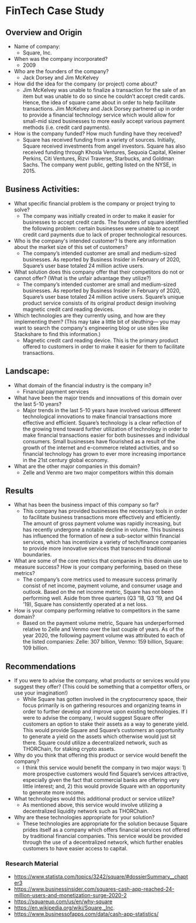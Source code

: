 # FinTech Case Study

## Overview and Origin
* Name of company:
    - Square, Inc.
* When was the company incorporated?
    - 2009
* Who are the founders of the company?
    - Jack Dorsey and Jim McKelvey
* How did the idea for the company (or project) come about?
    - Jim McKelvey was unable to finalize a transaction for the sale of an item but was unable to do so since he couldn’t 
      accept credit cards. Hence, the idea of square came about in order to help facilitate transactions. Jim McKelvey and Jack Dorsey partnered up in order to provide a financial technology service which would allow for small-mid sized businesses to more easily accept various payment methods (i.e. credit card payments). 
* How is the company funded? How much funding have they received?
    - Square has received funding from a variety of sources. Initially, Square received investments from angel investors.       Square has also received funding through Khosla Ventures, Sequoia Capital, Kleiner Perkins, Citi Ventures, Rizvi         Traverse, Starbucks, and Goldman Sachs. The company went public, getting listed on the NYSE, in 2015. 
    
## Business Activities:
* What specific financial problem is the company or project trying to solve?
    - The company was initially created in order to make it easier for businesses to accept credit cards. The founders of square identified the following problem: certain businesses were unable to accept credit card payments due to lack of proper technological resources. 
* Who is the company's intended customer?  Is there any information about the market size of this set of customers?
    - The company’s intended customer are small and medium-sized businesses. As reported by Business Insider in February     of 2020, Square’s user base totaled 24 million active users. 
* What solution does this company offer that their competitors do not or cannot offer? (What is the unfair advantage they utilize?)
    - The company’s intended customer are small and medium-sized businesses. As reported by Business Insider in February       of 2020, Square’s user base totaled 24 million active users. Square’s unique product service consists of its             original product design involving magnetic credit card reading devices.
* Which technologies are they currently using, and how are they implementing them? (This may take a little bit of sleuthing–– you may want to search the company's engineering blog or use sites like Stackshare to find this information.)
    - Magnetic credit card reading device. This is the primary product offered to customers in order to make it easier         for them to facilitate transactions.
    
## Landscape:
* What domain of the financial industry is the company in?
    - Financial payment services
* What have been the major trends and innovations of this domain over the last 5-10 years?
    - Major trends in the last 5-10 years have involved various different technological innovations to make financial           transactions more effective and efficient. Square’s technology is a clear reflection of the growing trend toward         further utilization of technology in order to make financial transactions easier for both businesses and individual       consumers. Small businesses have flourished as a result of the growth of the internet and e-commerce related             activities, and so financial technology has grown to ever more increasing importance in the 21st century global           economy. 
* What are the other major companies in this domain?
    - Zelle and Venmo are two major competitors within this domain
    
## Results
* What has been the business impact of this company so far?
    - This company has provided businesses the necessary tools in order to facilitate business transactions more               effectively and efficiently. The amount of gross payment volume was rapidly increasing, but has recently undergone       a notable decline in volume. This business has influenced the formation of new a sub-sector within financial             services, which has incentivize a variety of tech/finance companies to provide more innovative services that             transcend traditional boundaries. 
* What are some of the core metrics that companies in this domain use to measure success? How is your company performing, based on these metrics?
    - The company’s core metrics used to measure success primarily consist of net income, payment volume, and consumer         usage and outlook. Based on the net income metric, Square has not been performing well. Aside from three quarters        (Q3 ’18, Q3 ’19, and Q4 ’19), Square has consistently operated at a net loss. 
* How is your company performing relative to competitors in the same domain?
    - Based on the payment volume metric, Square has underperformed relative to Zelle and Venmo over the last couple of         years. As of the year 2020, the following payment volume was attributed to each of the listed companies: Zelle: 307       billion, Venmo: 159 billion, Square: 109 billion.
    
## Recommendations
* If you were to advise the company, what products or services would you suggest they offer? (This could be something that a competitor offers, or use your imagination!)
    - While Square has gotten involved in the cryptocurrency space, their focus primarily is on gathering resources and organizing teams in order to further develop and improve upon existing technologies. If I were to advise the company, I would suggest Square offer customers an option to stake their assets as a way to generate yield. This would             provide Square and Square’s customers an opportunity to generate a yield on the assets which otherwise would just sit there. Square could utilize a decentralized network, such as THORChain, for staking crypto assets. 
* Why do you think that offering this product or service would benefit the company?
    - I think this service would benefit the company in two major ways: 1) more prospective customers would find Square’s       services attractive, especially given the fact that commercial banks are offering very little interest; and, 2)           this would provide Square with an opportunity to generate more income.
* What technologies would this additional product or service utilize?
    - As mentioned above, this service would involve utilizing a decentralized liquidity network such as THORChain. 
* Why are these technologies appropriate for your solution?
    - These technologies are appropriate for the solution because Square prides itself as a company which offers               financial services not offered by traditional financial companies. This service would be provided through the use of a decentralized network, which further enables customers to have easier access to capital. 

### Research Material
* https://www.statista.com/topics/3242/square/#dossierSummary__chapter3
* https://www.businessinsider.com/squares-cash-app-reached-24-million-users-and-monetization-surge-2020-2
* https://squareup.com/us/en/why-square
* https://en.wikipedia.org/wiki/Square,_Inc.
* https://www.businessofapps.com/data/cash-app-statistics/

